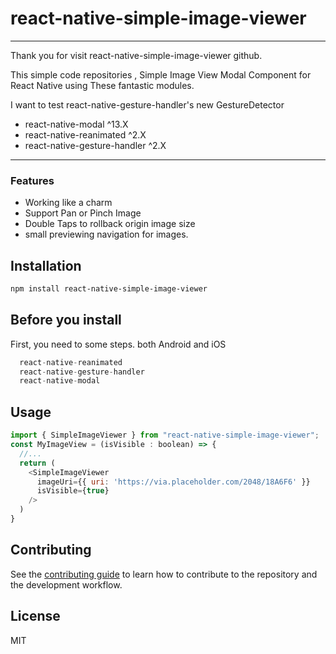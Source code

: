 # react-native-simple-image-viewer

---
Thank you for visit react-native-simple-image-viewer github.

This simple code repositories , Simple Image View Modal Component for React Native
using These fantastic modules.

I want to test react-native-gesture-handler's new GestureDetector

- react-native-modal ^13.X
- react-native-reanimated ^2.X
- react-native-gesture-handler ^2.X
---

### Features

- Working like a charm
- Support Pan or Pinch Image
- Double Taps to rollback origin image size
- small previewing navigation for images.

## Installation

```sh
npm install react-native-simple-image-viewer
```

## Before you install
First, you need to some steps. both Android and iOS
```js
  react-native-reanimated
  react-native-gesture-handler
  react-native-modal
```

## Usage

```js
import { SimpleImageViewer } from "react-native-simple-image-viewer";
const MyImageView = (isVisible : boolean) => {
  //...
  return (
    <SimpleImageViewer
      imageUri={{ uri: 'https://via.placeholder.com/2048/18A6F6' }}
      isVisible={true}
    />
  )
}
```

## Contributing

See the [contributing guide](CONTRIBUTING.md) to learn how to contribute to the repository and the development workflow.

## License

MIT
